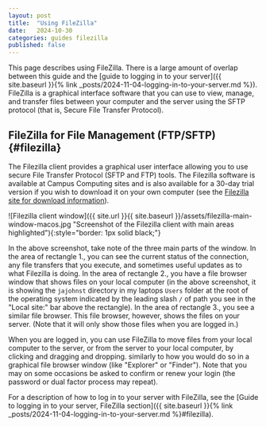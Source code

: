 ```yaml
---
layout: post
title:  "Using FileZilla"
date:   2024-10-30
categories: guides filezilla
published: false
---
```


This page describes using FileZilla.
There is a large amount of overlap between this guide and the [guide to logging in to your server]({{ site.baseurl }}{% link _posts/2024-11-04-logging-in-to-your-server.md %}).
FileZilla is a graphical interface software that you can use to
view, manage, and transfer files between your computer and the server using the SFTP protocol
(that is, Secure File Transfer Protocol).

## FileZilla for File Management (FTP/SFTP) {#filezilla}

The Filezilla client provides a graphical user interface allowing you to use
secure File Transfer Protocol (SFTP and FTP) tools.
The Filezilla software is available at Campus Computing sites and is also available
for a 30-day trial version if you wish to download it on your own computer
(see the [Filezilla site for download information](https://filezilla-project.org/download.php)).

![Filezilla client window]({{ site.url }}{{ site.baseurl }}/assets/filezilla-main-window-macos.jpg "Screenshot of the Filezilla client with main areas highlighted"){:style="border: 1px solid black;"}

In the above screenshot, take note of the three main parts of the window.
In the area of rectangle 1., you can see the current status of the connection, any file transfers that you execute, and sometimes useful updates as to what Filezilla is doing.
In the area of rectangle 2., you have a file browser window that shows files on your local computer (in the above screenshot, it is showing the `jajohnst` directory in my laptops `Users` folder at the root of the operating system indicated by the leading slash `/` of path you see in the "Local site:" bar above the rectangle).
In the area of rectangle 3., you see a similar file browser. This file browser, however, shows the files on your server. (Note that it will only show those files when you are logged in.)

When you are logged in, you can use FileZilla to move files from your local computer to the server, or from the server to your local computer, by clicking and dragging and dropping. similarly to how you would do so in a graphical file browser window (like "Explorer" or "Finder"). Note that you may on some occasions be asked to confirm or renew your login (the password or dual factor process may repeat).

For a description of how to log in to your server with FileZilla, see the [Guide to logging in to your server, FileZilla section]({{ site.baseurl }}{% link _posts/2024-11-04-logging-in-to-your-server.md %}#filezilla).
